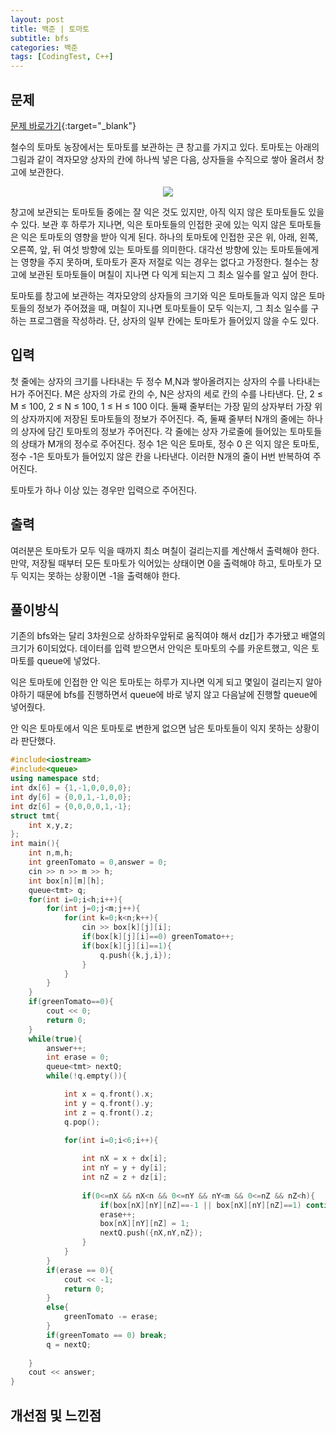 ```yaml
---
layout: post
title: 백준 | 토마토
subtitle: bfs
categories: 백준
tags: [CodingTest, C++]
---
```


## 문제
[문제 바로가기](https://www.acmicpc.net/problem/7569){:target="_blank"}

철수의 토마토 농장에서는 토마토를 보관하는 큰 창고를 가지고 있다. 토마토는 아래의 그림과 같이 격자모양 상자의 칸에 하나씩 넣은 다음, 상자들을 수직으로 쌓아 올려서 창고에 보관한다.

<p align="center"><img src="https://user-images.githubusercontent.com/41900899/216335906-a5df5376-7b55-4925-9f74-9c7d6fd56a63.png"></p>

창고에 보관되는 토마토들 중에는 잘 익은 것도 있지만, 아직 익지 않은 토마토들도 있을 수 있다. 보관 후 하루가 지나면, 익은 토마토들의 인접한 곳에 있는 익지 않은 토마토들은 익은 토마토의 영향을 받아 익게 된다. 하나의 토마토에 인접한 곳은 위, 아래, 왼쪽, 오른쪽, 앞, 뒤 여섯 방향에 있는 토마토를 의미한다. 대각선 방향에 있는 토마토들에게는 영향을 주지 못하며, 토마토가 혼자 저절로 익는 경우는 없다고 가정한다. 철수는 창고에 보관된 토마토들이 며칠이 지나면 다 익게 되는지 그 최소 일수를 알고 싶어 한다.

토마토를 창고에 보관하는 격자모양의 상자들의 크기와 익은 토마토들과 익지 않은 토마토들의 정보가 주어졌을 때, 며칠이 지나면 토마토들이 모두 익는지, 그 최소 일수를 구하는 프로그램을 작성하라. 단, 상자의 일부 칸에는 토마토가 들어있지 않을 수도 있다.

## 입력

첫 줄에는 상자의 크기를 나타내는 두 정수 M,N과 쌓아올려지는 상자의 수를 나타내는 H가 주어진다. M은 상자의 가로 칸의 수, N은 상자의 세로 칸의 수를 나타낸다. 단, 2 ≤ M ≤ 100, 2 ≤ N ≤ 100, 1 ≤ H ≤ 100 이다. 둘째 줄부터는 가장 밑의 상자부터 가장 위의 상자까지에 저장된 토마토들의 정보가 주어진다. 즉, 둘째 줄부터 N개의 줄에는 하나의 상자에 담긴 토마토의 정보가 주어진다. 각 줄에는 상자 가로줄에 들어있는 토마토들의 상태가 M개의 정수로 주어진다. 정수 1은 익은 토마토, 정수 0 은 익지 않은 토마토, 정수 -1은 토마토가 들어있지 않은 칸을 나타낸다. 이러한 N개의 줄이 H번 반복하여 주어진다.

토마토가 하나 이상 있는 경우만 입력으로 주어진다.

## 출력

여러분은 토마토가 모두 익을 때까지 최소 며칠이 걸리는지를 계산해서 출력해야 한다. 만약, 저장될 때부터 모든 토마토가 익어있는 상태이면 0을 출력해야 하고, 토마토가 모두 익지는 못하는 상황이면 -1을 출력해야 한다.



## 풀이방식
  기존의 bfs와는 달리 3차원으로 상하좌우앞뒤로 움직여야 해서 dz[]가 추가됐고 배열의 크기가 6이되었다. 데이터를 입력 받으면서 안익은 토마토의 수를 카운트했고, 익은 토마토를 queue에 넣었다.

  익은 토마토에 인접한 안 익은 토마토는 하루가 지나면 익게 되고 몇일이 걸리는지 알아야하기 때문에 bfs를 진행하면서 queue에 바로 넣지 않고 다음날에 진행할 queue에 넣어줬다.

  안 익은 토마토에서 익은 토마토로 변한게 없으면 남은 토마토들이 익지 못하는 상황이라 판단했다.
  
```cpp
#include<iostream>
#include<queue>
using namespace std;
int dx[6] = {1,-1,0,0,0,0};
int dy[6] = {0,0,1,-1,0,0};
int dz[6] = {0,0,0,0,1,-1};
struct tmt{
	int x,y,z;
};
int main(){
	int n,m,h;
	int greenTomato = 0,answer = 0;
	cin >> n >> m >> h;
	int box[n][m][h];
	queue<tmt> q;
	for(int i=0;i<h;i++){
		for(int j=0;j<m;j++){
			for(int k=0;k<n;k++){
				cin >> box[k][j][i];
				if(box[k][j][i]==0) greenTomato++;
				if(box[k][j][i]==1){
					q.push({k,j,i});
				} 
			}
		}
	}
	if(greenTomato==0){
		cout << 0;
		return 0;
	}
	while(true){
		answer++;
		int erase = 0;
		queue<tmt> nextQ;
		while(!q.empty()){

			int x = q.front().x;
			int y = q.front().y;
			int z = q.front().z;
			q.pop();

			for(int i=0;i<6;i++){
				
				int nX = x + dx[i];
				int nY = y + dy[i];
				int nZ = z + dz[i];
				
				if(0<=nX && nX<n && 0<=nY && nY<m && 0<=nZ && nZ<h){
					if(box[nX][nY][nZ]==-1 || box[nX][nY][nZ]==1) continue;
					erase++;
					box[nX][nY][nZ] = 1;
					nextQ.push({nX,nY,nZ});
				}
			}
		}
		if(erase == 0){
			cout << -1;
			return 0;
		}
		else{
			greenTomato -= erase;
		}
		if(greenTomato == 0) break;
		q = nextQ;
		
	}
	cout << answer;	
}
```

## 개선점 및 느낀점

 